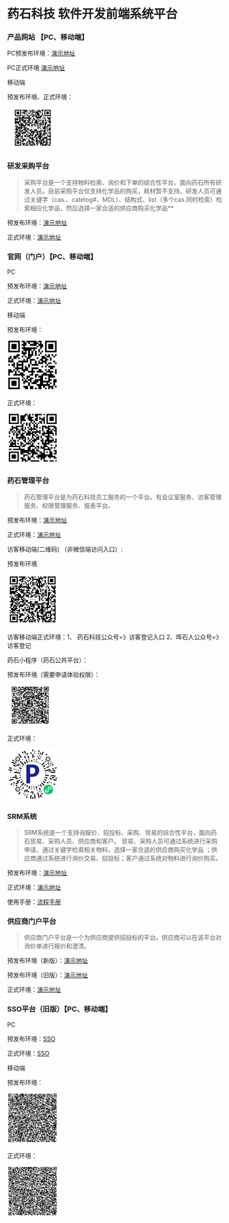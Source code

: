 # 药石科技 软件开发前端系统平台

### 产品网站 【PC、移动端】

PC预发布环境：[演示地址](http://172.16.18.152:8684)

PC正式环境  [演示地址](https://product.pharmablock.com)

移动端

预发布环境、正式环境：

![](images/4b3f83b8.png)

### 研发采购平台

> 采购平台是一个支持物料检索、询价和下单的综合性平台，面向药石所有研发人员。目前采购平台仅支持化学品的购买，耗材暂不支持。研发人员可通过关键字（cas.、catelog#、MDL）、结构式、list（多个cas.同时检索）检索相应化学品，然后选择一家合适的供应商购买化学品**

预发布环境：[演示地址](http://192.168.1.152:443)

正式环境：[演示地址](https://purchasing.pharmablock.com)

### 官网（门户）【PC、移动端】

PC

预发布环境：[演示地址](http://192.168.1.152:8060)

正式环境：[演示地址](https://www.pharmablock.com)

移动端

预发布环境：

<img width="120" src="images/官网预发布环境.png">

正式环境：

<img width="120" src="images/官网正式环境.png">

### 药石管理平台

> 药石管理平台是为药石科技员工服务的一个平台。有会议室服务、访客管理服务、权限管理服务、报表平台。

预发布环境：[演示地址](http://192.168.1.152/index/workbench)

正式环境：[演示地址](https://bp.pharmablock.com)

访客移动端(二维码)   （非微信端访问入口）:

预发布环境

<img width="120" src="images/非微信客户端访客入口.png">

访客移动端正式环境：1、 药石科技公众号=》访客登记入口    2、晖石人公众号=》访客登记

药石小程序（药石公共平台）：

预发布环境（需要申请体验权限）：

![](images/c99b2dda.png)

正式环境：

<img width="120" src="images/公共平台小程序.png">

### SRM系统

> SRM系统是一个支持询报价、招投标、采购、贸易的综合性平台，面向药石贸易、采购人员、供应商和客户。 贸易、采购人员可通过系统进行采购申请，通过关键字检索相关物料，选择一家合适的供应商购买化学品 ；供应商通过系统进行询价交易、招投标；客户通过系统对物料进行询价购买。

预发布环境：[演示地址](http://192.168.1.152:8083)

正式环境：[演示地址](https://srm.pharmablock.com)

使用手册：[流程手册](https://srm.pharmablock.com/docs/)


### 供应商门户平台

> 供应商门户平台是一个为供应商提供招投标的平台。供应商可以在该平台对询价单进行报价和澄清。

预发布环境（新版）：[演示地址](http://192.168.1.152:8081)

预发布环境（旧版）：[演示地址](http://192.168.1.152:8092)

正式环境：[演示地址](https://supplier.pharmablock.com)

### SSO平台（旧版）【PC、移动端】

PC

预发布环境：[SSO](http://172.16.18.160:7000)

正式环境：[SSO](https://ac.pharmablock.com)

移动端

预发布环境：

<img width="120" src="images/SSO预发布环境.png">

正式环境：

<img width="120" src="images/SSO正式环境.png">
